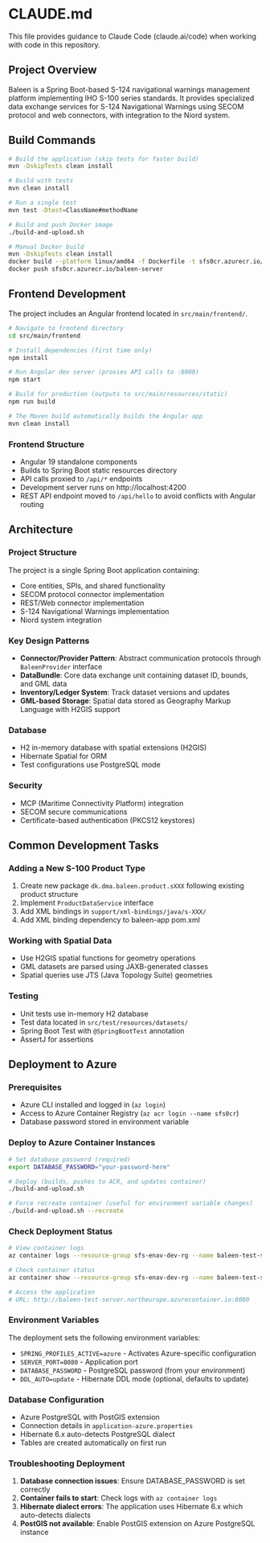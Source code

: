 # CLAUDE.md

This file provides guidance to Claude Code (claude.ai/code) when working with code in this repository.

## Project Overview

Baleen is a Spring Boot-based S-124 navigational warnings management platform implementing IHO S-100 series standards. It provides specialized data exchange services for S-124 Navigational Warnings using SECOM protocol and web connectors, with integration to the Niord system.

## Build Commands

```bash
# Build the application (skip tests for faster build)
mvn -DskipTests clean install

# Build with tests
mvn clean install

# Run a single test
mvn test -Dtest=ClassName#methodName

# Build and push Docker image
./build-and-upload.sh

# Manual Docker build
mvn -DskipTests clean install
docker build --platform linux/amd64 -f Dockerfile -t sfs0cr.azurecr.io/baleen-server .
docker push sfs0cr.azurecr.io/baleen-server
```

## Frontend Development

The project includes an Angular frontend located in `src/main/frontend/`.

```bash
# Navigate to frontend directory
cd src/main/frontend

# Install dependencies (first time only)
npm install

# Run Angular dev server (proxies API calls to :8080)
npm start

# Build for production (outputs to src/main/resources/static)
npm run build

# The Maven build automatically builds the Angular app
mvn clean install
```

### Frontend Structure
- Angular 19 standalone components
- Builds to Spring Boot static resources directory
- API calls proxied to `/api/*` endpoints
- Development server runs on http://localhost:4200
- REST API endpoint moved to `/api/hello` to avoid conflicts with Angular routing

## Architecture

### Project Structure
The project is a single Spring Boot application containing:
- Core entities, SPIs, and shared functionality
- SECOM protocol connector implementation
- REST/Web connector implementation
- S-124 Navigational Warnings implementation
- Niord system integration

### Key Design Patterns
- **Connector/Provider Pattern**: Abstract communication protocols through `BaleenProvider` interface
- **DataBundle**: Core data exchange unit containing dataset ID, bounds, and GML data
- **Inventory/Ledger System**: Track dataset versions and updates
- **GML-based Storage**: Spatial data stored as Geography Markup Language with H2GIS support

### Database
- H2 in-memory database with spatial extensions (H2GIS)
- Hibernate Spatial for ORM
- Test configurations use PostgreSQL mode

### Security
- MCP (Maritime Connectivity Platform) integration
- SECOM secure communications
- Certificate-based authentication (PKCS12 keystores)

## Common Development Tasks

### Adding a New S-100 Product Type
1. Create new package `dk.dma.baleen.product.sXXX` following existing product structure
2. Implement `ProductDataService` interface
3. Add XML bindings in `support/xml-bindings/java/s-XXX/`
4. Add XML binding dependency to baleen-app pom.xml

### Working with Spatial Data
- Use H2GIS spatial functions for geometry operations
- GML datasets are parsed using JAXB-generated classes
- Spatial queries use JTS (Java Topology Suite) geometries

### Testing
- Unit tests use in-memory H2 database
- Test data located in `src/test/resources/datasets/`
- Spring Boot Test with `@SpringBootTest` annotation
- AssertJ for assertions

## Deployment to Azure

### Prerequisites
- Azure CLI installed and logged in (`az login`)
- Access to Azure Container Registry (`az acr login --name sfs0cr`)
- Database password stored in environment variable

### Deploy to Azure Container Instances
```bash
# Set database password (required)
export DATABASE_PASSWORD="your-password-here"

# Deploy (builds, pushes to ACR, and updates container)
./build-and-upload.sh

# Force recreate container (useful for environment variable changes)
./build-and-upload.sh --recreate
```

### Check Deployment Status
```bash
# View container logs
az container logs --resource-group sfs-enav-dev-rg --name baleen-test-server

# Check container status
az container show --resource-group sfs-enav-dev-rg --name baleen-test-server --query instanceView.state

# Access the application
# URL: http://baleen-test-server.northeurope.azurecontainer.io:8080
```

### Environment Variables
The deployment sets the following environment variables:
- `SPRING_PROFILES_ACTIVE=azure` - Activates Azure-specific configuration
- `SERVER_PORT=8080` - Application port
- `DATABASE_PASSWORD` - PostgreSQL password (from your environment)
- `DDL_AUTO=update` - Hibernate DDL mode (optional, defaults to update)

### Database Configuration
- Azure PostgreSQL with PostGIS extension
- Connection details in `application-azure.properties`
- Hibernate 6.x auto-detects PostgreSQL dialect
- Tables are created automatically on first run

### Troubleshooting Deployment
1. **Database connection issues**: Ensure DATABASE_PASSWORD is set correctly
2. **Container fails to start**: Check logs with `az container logs`
3. **Hibernate dialect errors**: The application uses Hibernate 6.x which auto-detects dialects
4. **PostGIS not available**: Enable PostGIS extension on Azure PostgreSQL instance